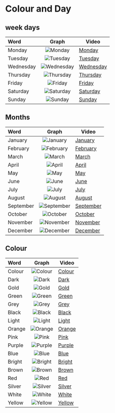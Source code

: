 # Colour and Day

## week days

|Word|Graph|Video|
|:-----|:-----:|-----|
|Monday|![Monday](https://www.nzsl.nz/images/signs/400-400/4757/Monday-4757-high_resolution.png)|[Monday](https://nzsl-assets-proxy.herokuapp.com/dnzsl/freelex/assets/4757/day_monday.4757.main_glosses.jo.r480x360.mp4)|
|Tuesday|![Tuesday](https://www.nzsl.nz/images/signs/400-400/2370/Tuesday-2370-default.png)|[Tuesday](https://nzsl-assets-proxy.herokuapp.com/dnzsl/freelex/assets/2370/day_tuesday.2370.main_glosses.jo.r480x360.mp4)|
|Wednesday|![Wednesday](https://www.nzsl.nz/images/signs/400-400/1444/wednesday-1444-default.png)|[Wednesday](https://nzsl-assets-proxy.herokuapp.com/dnzsl/freelex/assets/1444/day_wednesday.1444.main_glosses.jo.r480x360.mp4)|
|Thursday|![Thursday](https://www.nzsl.nz/images/signs/400-400/2368/Thursday-2368-high_resolution.png)|[Thursday](https://nzsl-assets-proxy.herokuapp.com/dnzsl/freelex/assets/2368/day_thursday.2368.main_glosses.mb.r480x360.mp4)|
|Friday|![Friday](https://www.nzsl.nz/images/signs/400-400/4696/Friday-4696-default.png)|[Friday](https://nzsl-assets-proxy.herokuapp.com/dnzsl/freelex/assets/4696/day_friday.4696.main_glosses.rp.r480x360.mp4)|
|Saturday|![Saturday](https://www.nzsl.nz/images/signs/400-400/3355/Saturday-3355-high_resolution.png)|[Saturday](https://nzsl-assets-proxy.herokuapp.com/dnzsl/freelex/assets/3355/saturday.3355.main_glosses.vs.r480x360.mp4)|
|Sunday|![Sunday](https://www.nzsl.nz/images/signs/400-400/536/sunday-536-high_resolution.png)|[Sunday](https://nzsl-assets-proxy.herokuapp.com/dnzsl/freelex/assets/536/day_sunday.536.main_glosses.mb.r480x360.mp4)|

## Months

|Word|Graph|Video|
|:-----|:-----:|-----|
|January|![January](https://www.nzsl.nz/images/signs/400-400/2629/January-2629-high_resolution.png)|[January](https://nzsl-assets-proxy.herokuapp.com/dnzsl/freelex/assets/2629/month_january.2629.main_glosses.mb.r480x360.mp4)|
|February|![February](https://www.nzsl.nz/images/signs/400-400/4695/february-4695-default.png)|[February](https://nzsl-assets-proxy.herokuapp.com/dnzsl/freelex/assets/4695/month_february.4695.main_glosses.rp.r480x360.mp4)|
|March|![March](https://www.nzsl.nz/images/signs/400-400/5531/march-5531-high_resolution.png)|[March](https://nzsl-assets-proxy.herokuapp.com/dnzsl/freelex/assets/5531/march.5531.main_glosses.jo.r480x360.mp4)|
|April|![April]()|[April]()|
|May|![May](https://www.nzsl.nz/images/signs/400-400/5923/May-5923-high_resolution.png)|[May](https://nzsl-assets-proxy.herokuapp.com/dnzsl/freelex/assets/5923/month_may.5923.main_glosses.mb.r480x360.mp4)|
|June|![June](https://www.nzsl.nz/images/signs/400-400/2627/July-2627-high_resolution.png)|[June](https://nzsl-assets-proxy.herokuapp.com/dnzsl/freelex/assets/2627/month_july.2627.main_glosses.vs.r480x360.mp4)|
|July|![July](https://www.nzsl.nz/images/signs/400-400/2628/July-2628-default.png)|[July](https://nzsl-assets-proxy.herokuapp.com/dnzsl/freelex/assets/2628/month_july.2628.main_glosses.vs.r480x360.mp4)|
|August|![August](https://www.nzsl.nz/images/signs/400-400/2621/August-2621-high_resolution.png)|[August](https://nzsl-assets-proxy.herokuapp.com/dnzsl/freelex/assets/2621/month_august.2621.main_glosses.mb.r480x360.mp4)|
|September|![September](https://www.nzsl.nz/images/signs/400-400/4625/september-4625-default.png)|[September](https://nzsl-assets-proxy.herokuapp.com/dnzsl/freelex/assets/4625/month_september.4625.main_glosses.sp.r480x360.mp4)|
|October|![October](https://www.nzsl.nz/images/signs/400-400/3138/October-3138-default.png)|[October](https://nzsl-assets-proxy.herokuapp.com/dnzsl/freelex/assets/3138/month_october.3138.main_glosses.sp.r480x360.mp4)|
|November|![November](https://www.nzsl.nz/images/signs/400-400/2494/november-2494-default.png)|[November](https://nzsl-assets-proxy.herokuapp.com/dnzsl/freelex/assets/2494/November.2494.main_glosses.sp.r480x360.mp4)|
|December|![December](https://www.nzsl.nz/images/signs/400-400/4453/december-4453-high_resolution.png)|[December](https://nzsl-assets-proxy.herokuapp.com/dnzsl/freelex/assets/4453/month_december.4453.main_glosses.vs.r480x360.mp4)|

## Colour 

|Word|Graph|Video|
|:-----|:-----:|-----|
|Colour|![Colour](https://www.nzsl.nz/images/signs/400-400/1539/colour-1539-high_resolution.png)|[Colour](https://nzsl-assets-proxy.herokuapp.com/dnzsl/freelex/assets/1539/colour.1539.main_glosses.sp.r480x360.mp4)|
|Dark|![Dark](https://www.nzsl.nz/images/signs/400-400/253/dark-253-high_resolution.png)|[Dark](https://nzsl-assets-proxy.herokuapp.com/dnzsl/freelex/assets/253/dark.253.main_glosses.mb.r480x360.mp4)|
|Gold|![Gold](https://www.nzsl.nz/images/signs/400-400/5895/gold-5895-default.png)|[Gold](https://nzsl-assets-proxy.herokuapp.com/dnzsl/freelex/assets/5895/gold.5895.main_glosses.mb.r480x360.mp4)|
|Green|![Green](https://www.nzsl.nz/images/signs/400-400/927/green-927-default.png)|[Green](https://nzsl-assets-proxy.herokuapp.com/dnzsl/freelex/assets/927/green.927.main_glosses.vs.r480x360.mp4)|
|Grey|![Grey](https://www.nzsl.nz/images/signs/400-400/346/grey-346-high_resolution.png)|[Grey](https://nzsl-assets-proxy.herokuapp.com/dnzsl/freelex/assets/346/grey.346.main_glosses.mb.r480x360.mp4)|
|Black|![Black](https://www.nzsl.nz/images/signs/400-400/3201/black-3201-high_resolution.png)|[Black](https://nzsl-assets-proxy.herokuapp.com/dnzsl/freelex/assets/3201/black.3201.main_glosses.jo.r480x360.mp4)|
|Light|![Light](https://www.nzsl.nz/images/signs/400-400/1955/light-1955-high_resolution.png)|[Light](https://nzsl-assets-proxy.herokuapp.com/dnzsl/freelex/assets/1955/light.1955.main_glosses.mb.r480x360.mp4)|
|Orange|![Orange](https://www.nzsl.nz/images/signs/400-400/4203/orange-4203-high_resolution.png)|[Orange](https://nzsl-assets-proxy.herokuapp.com/dnzsl/freelex/assets/4203/orange.4203.main_glosses.sp.r480x360.mp4)|
|Pink|![Pink](https://www.nzsl.nz/images/signs/400-400/2136/pink-2136-default.png)|[Pink](https://nzsl-assets-proxy.herokuapp.com/dnzsl/freelex/assets/2136/pink.2136.main_glosses.jo.r480x360.mp4)|
|Purple|![Purple](https://www.nzsl.nz/images/signs/400-400/5795/purple-5795-default.png)|[Purple](https://nzsl-assets-proxy.herokuapp.com/dnzsl/freelex/assets/5795/purple.5795.main_glosses.mb.r480x360.mp4)|
|Blue|![Blue](https://www.nzsl.nz/images/signs/400-400/478/blue-478-high_resolution.png)|[Blue](https://nzsl-assets-proxy.herokuapp.com/dnzsl/freelex/assets/478/blue.478.main_glosses.mb.r480x360.mp4)|
|Bright|![Bright](https://www.nzsl.nz/images/signs/400-400/4122/bright-4122-default.png)|[Bright](https://nzsl-assets-proxy.herokuapp.com/dnzsl/freelex/assets/4122/bright.4122.main_glosses.vs.r480x360.mp4)|
|Brown|![Brown](https://www.nzsl.nz/images/signs/400-400/1348/brown-1348-default.png)|[Brown](https://nzsl-assets-proxy.herokuapp.com/dnzsl/freelex/assets/1348/brown.1348.main_glosses.mb.r480x360.mp4)|
|Red|![Red](https://www.nzsl.nz/images/signs/400-400/2201/red-2201-default.png)|[Red](https://nzsl-assets-proxy.herokuapp.com/dnzsl/freelex/assets/2201/red.2201.main_glosses.mb.r480x360.mp4)|
|Silver|![Silver](https://www.nzsl.nz/images/signs/400-400/4589/silver-4589-high_resolution.png)|[Silver](https://nzsl-assets-proxy.herokuapp.com/dnzsl/freelex/assets/4589/silver.4589.main_glosses.mb.r480x360.mp4)|
|White|![White](https://www.nzsl.nz/images/signs/400-400/3020/white-3020-high_resolution.png)|[White](https://nzsl-assets-proxy.herokuapp.com/dnzsl/freelex/assets/3020/white.3020.main_glosses.mb.r480x360.mp4)|
|Yellow|![Yellow](https://www.nzsl.nz/images/signs/400-400/2987/yellow-2987-default.png)|[Yellow](https://nzsl-assets-proxy.herokuapp.com/dnzsl/freelex/assets/2987/yellow.2987.main_glosses.vs.r480x360.mp4)|
